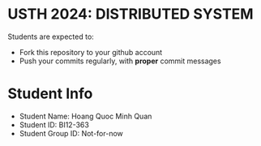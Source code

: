# USTH 2024: DISTRIBUTED SYSTEM

Students are expected to:

- Fork this repository to your github account
- Push your commits regularly, with **proper** commit messages

# Student Info

- Student Name: Hoang Quoc Minh Quan
- Student ID: BI12-363
- Student Group ID: Not-for-now
